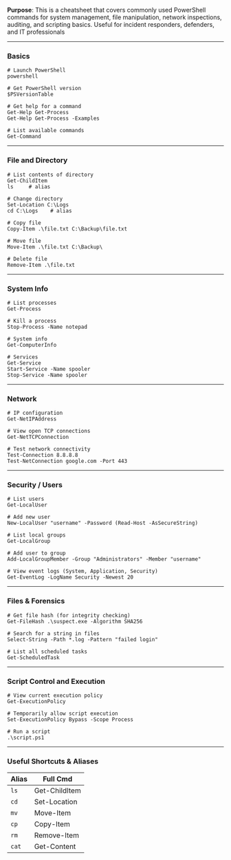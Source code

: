 **Purpose**: This is a cheatsheet that covers commonly used PowerShell commands for system management, file manipulation, network inspections, auditing, and scripting basics. Useful for incident responders, defenders, and IT professionals

---

### Basics
```
# Launch PowerShell
powershell

# Get PowerShell version
$PSVersionTable

# Get help for a command
Get-Help Get-Process
Get-Help Get-Process -Examples

# List available commands
Get-Command
```
---

### File and Directory

```
# List contents of directory
Get-ChildItem
ls     # alias

# Change directory
Set-Location C:\Logs
cd C:\Logs    # alias

# Copy file
Copy-Item .\file.txt C:\Backup\file.txt

# Move file
Move-Item .\file.txt C:\Backup\

# Delete file
Remove-Item .\file.txt
```
---

### System Info

```
# List processes
Get-Process

# Kill a process
Stop-Process -Name notepad

# System info
Get-ComputerInfo

# Services
Get-Service
Start-Service -Name spooler
Stop-Service -Name spooler
```
---

### Network

```
# IP configuration
Get-NetIPAddress

# View open TCP connections
Get-NetTCPConnection

# Test network connectivity
Test-Connection 8.8.8.8
Test-NetConnection google.com -Port 443
```
---

### Security / Users

```
# List users
Get-LocalUser

# Add new user
New-LocalUser "username" -Password (Read-Host -AsSecureString)

# List local groups
Get-LocalGroup

# Add user to group
Add-LocalGroupMember -Group "Administrators" -Member "username"

# View event logs (System, Application, Security)
Get-EventLog -LogName Security -Newest 20
```
---

### Files & Forensics

```
# Get file hash (for integrity checking)
Get-FileHash .\suspect.exe -Algorithm SHA256

# Search for a string in files
Select-String -Path *.log -Pattern "failed login"

# List all scheduled tasks
Get-ScheduledTask
```
---

### Script Control and Execution

```
# View current execution policy
Get-ExecutionPolicy

# Temporarily allow script execution
Set-ExecutionPolicy Bypass -Scope Process

# Run a script
.\script.ps1
```
---

### Useful Shortcuts & Aliases

| Alias | Full Cmd      |
| ----- | ------------- |
| `ls`  | Get-ChildItem |
| `cd`  | Set-Location  |
| `mv`  | Move-Item     |
| `cp`  | Copy-Item     |
| `rm`  | Remove-Item   |
| `cat` | Get-Content   |

